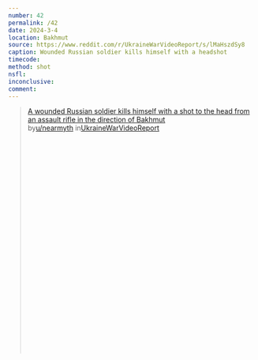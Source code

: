 ```yaml
---
number: 42
permalink: /42
date: 2024-3-4
location: Bakhmut
source: https://www.reddit.com/r/UkraineWarVideoReport/s/lMaHszdSy8
caption: Wounded Russian soldier kills himself with a headshot
timecode: 
method: shot
nsfl: 
inconclusive: 
comment: 
---
```

<blockquote class="reddit-embed-bq" style="height:500px" data-embed-height="566"><a href="https://www.reddit.com/r/UkraineWarVideoReport/comments/1b6fwk2/a_wounded_russian_soldier_kills_himself_with_a/">A wounded Russian soldier kills himself with a shot to the head from an assault rifle in the direction of Bakhmut</a><br> by<a href="https://www.reddit.com/user/nearmyth/">u/nearmyth</a> in<a href="https://www.reddit.com/r/UkraineWarVideoReport/">UkraineWarVideoReport</a></blockquote><script async="" src="https://embed.reddit.com/widgets.js" charset="UTF-8"></script>